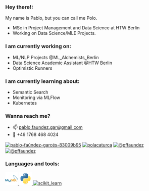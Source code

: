 ### Hey there!:
My name is Pablo, but you can call me Polo.

* MSc in Project Management and Data Science at HTW Berlin 
* Working on Data Science/MLE Projects.

### I am currently working on:

* ML/NLP Projects @ML_Alchemists_Berlin
* Data Science Academic Assistant @HTW Berlin
* Optimistic Runners

### I am currently learning about:
* Semantic Search
* Monitoring via MLFlow
* Kubernetes

### Wanna reach me?
- 📫 pablo.faundez.gar@gmail.com
- 💬 +49 1768 468 4024
<p align="left">
<a href="https://www.linkedin.com/in/pablo-faundez-garces/" target="blank"><img align="center" src="https://raw.githubusercontent.com/rahuldkjain/github-profile-readme-generator/master/src/images/icons/Social/linked-in-alt.svg" alt="pablo-faúndez-garcés-83009b95" height="30" width="40" /></a>
<a href="https://instagram.com/polacaturca" target="blank"><img align="center" src="https://raw.githubusercontent.com/rahuldkjain/github-profile-readme-generator/master/src/images/icons/Social/instagram.svg" alt="polacaturca" height="30" width="40" /></a>
<a href="https://medium.com/@pffaundez" target="blank"><img align="center" src="https://raw.githubusercontent.com/rahuldkjain/github-profile-readme-generator/master/src/images/icons/Social/medium.svg" alt="@pffaundez" height="30" width="40" /></a>
<a href="https://huggingface.co/pffaundez" target="blank"><img align="center" src="https://huggingface.co/datasets/huggingface/brand-assets/resolve/main/hf-logo.svg" alt="@pffaundez" height="30" width="40" /></a>
</p>

### Languages and tools:
<p align="left"> <a href="https://www.mysql.com/" target="_blank"> <img src="https://raw.githubusercontent.com/devicons/devicon/master/icons/mysql/mysql-original-wordmark.svg" alt="mysql" width="40" height="40"/> </a> <a href="https://www.python.org" target="_blank"> <img src="https://raw.githubusercontent.com/devicons/devicon/master/icons/python/python-original.svg" alt="python" width="40" height="40"/> </a> <a href="https://scikit-learn.org/" target="_blank"> <img src="https://upload.wikimedia.org/wikipedia/commons/0/05/Scikit_learn_logo_small.svg" alt="scikit_learn" width="40" height="40"/> </a> </p>

<!---
pffaundez/pffaundez is a ✨ special ✨ repository because its `README.md` (this file) appears on your GitHub profile.
You can click the Preview link to take a look at your changes.
--->
